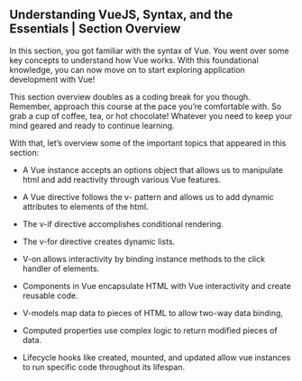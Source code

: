 ## Understanding VueJS, Syntax, and the Essentials | Section Overview

In this section, you got familiar with the syntax of Vue. You went over some key concepts to understand how Vue works. With this foundational knowledge, you can now move on to start exploring application development with Vue!

This section overview doubles as a coding break for you though. Remember, approach this course at the pace you’re comfortable with. So grab a cup of coffee, tea, or hot chocolate! Whatever you need to keep your mind geared and ready to continue learning.

With that, let’s overview some of the important topics that appeared in this section:

* A Vue instance accepts an options object that allows us to manipulate html and add reactivity through various Vue features.

* A Vue directive follows the v- pattern and allows us to add dynamic attributes to elements of the html.

* The v-if directive accomplishes conditional rendering.

* The v-for directive creates dynamic lists.

* V-on allows interactivity by binding instance methods to the click handler of elements.

* Components in Vue encapsulate HTML with Vue interactivity and create reusable code.

* V-models map data to pieces of HTML to allow two-way data binding,

* Computed properties use complex logic to return modified pieces of data.

* Lifecycle hooks like created, mounted, and updated allow vue instances to run specific code throughout its lifespan.
